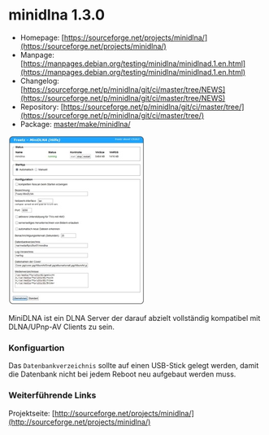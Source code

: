 # minidlna 1.3.0
 - Homepage: [https://sourceforge.net/projects/minidlna/](https://sourceforge.net/projects/minidlna/)
 - Manpage: [https://manpages.debian.org/testing/minidlna/minidlnad.1.en.html](https://manpages.debian.org/testing/minidlna/minidlnad.1.en.html)
 - Changelog: [https://sourceforge.net/p/minidlna/git/ci/master/tree/NEWS](https://sourceforge.net/p/minidlna/git/ci/master/tree/NEWS)
 - Repository: [https://sourceforge.net/p/minidlna/git/ci/master/tree/](https://sourceforge.net/p/minidlna/git/ci/master/tree/)
 - Package: [master/make/minidlna/](https://github.com/Freetz-NG/freetz-ng/tree/master/make/minidlna/)

[![minidlna](../screenshots/243_md.jpg)](../screenshots/243.jpg)

MiniDLNA ist ein DLNA Server der darauf abzielt vollständig kompatibel
mit DLNA/UPnp-AV Clients zu sein.

### Konfiguartion

Das `Datenbankverzeichnis` sollte auf einen USB-Stick gelegt werden,
damit die Datenbank nicht bei jedem Reboot neu aufgebaut werden muss.

### Weiterführende Links

Projektseite:
[http://sourceforge.net/projects/minidlna/](http://sourceforge.net/projects/minidlna/)
